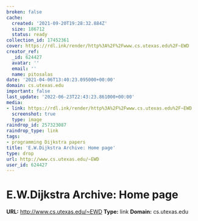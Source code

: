 ```yaml
---
broken: false
cache:
  created: '2021-09-20T19:28:32.884Z'
  size: 186712
  status: ready
collection_id: 17452361
cover: https://rdl.ink/render/http%3A%2F%2Fwww.cs.utexas.edu%2F~EWD
creator_ref:
  _id: 624427
  avatar: ''
  email: ''
  name: pitosalas
date: '2021-04-06T13:40:23.095000+00:00'
domain: cs.utexas.edu
important: false
last_update: '2022-06-23T22:43:23.861000+00:00'
media:
- link: https://rdl.ink/render/http%3A%2F%2Fwww.cs.utexas.edu%2F~EWD
  screenshot: true
  type: image
raindrop_id: 257323087
raindrop_type: link
tags:
- programming Dijkstra papers
title: 'E.W.Dijkstra Archive: Home page'
type: drop
url: http://www.cs.utexas.edu/~EWD
user_id: 624427
---
```


# E.W.Dijkstra Archive: Home page

**URL:** http://www.cs.utexas.edu/~EWD
**Type:** link
**Domain:** cs.utexas.edu
